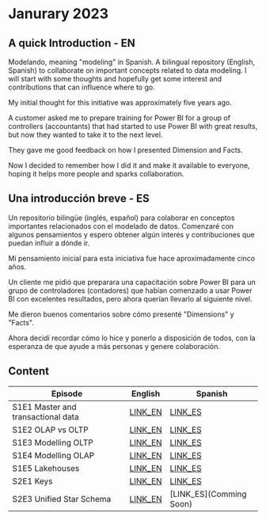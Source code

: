 # Janurary 2023
## A quick Introduction - EN
Modelando, meaning "modeling" in Spanish. A bilingual repository (English, Spanish) to collaborate on important concepts related to data modeling. 
I will start with some thoughts and hopefully get some interest and contributions that can influence where to go.

My initial thought for this initiative was approximately five years ago. 

A customer asked me to prepare training for Power BI for a group of controllers (accountants) that had started to use Power BI with great results, but now they wanted to take it to the next level. 

They gave me good feedback on how I presented Dimension and Facts. 

Now I decided to remember how I did it and make it available to everyone, hoping it helps more people and sparks collaboration.  

## Una introducción breve - ES
Un repositorio bilingüe (inglés, español) para colaborar en conceptos importantes relacionados con el modelado de datos.
Comenzaré con algunos pensamientos y espero obtener algún interés y contribuciones que puedan influir a dónde ir.

Mi pensamiento inicial para esta iniciativa fue hace aproximadamente cinco años.

Un cliente me pidió que preparara una capacitación sobre Power BI para un grupo de controladores (contadores) que habían comenzado a usar Power BI con excelentes resultados, pero ahora querían llevarlo al siguiente nivel.

Me dieron buenos comentarios sobre cómo presenté "Dimensions" y "Facts".

Ahora decidí recordar cómo lo hice y ponerlo a disposición de todos, con la esperanza de que ayude a más personas y genere colaboración.


## Content
| **Episode** | **English**                                                                                                      | **Spanish**                                                                                                      |
|-------------|------------------------------------------------------------------------------------------------------------------|------------------------------------------------------------------------------------------------------------------|
| S1E1 Master and transactional data  | [LINK_EN](/Season%201/S1E1/S1E1%20One%20possible%20classification%20of%20data.md) | [LINK_ES](/Season%201/S1E1/S1E1%20Una%20posible%20clasificaci%C3%B3n%20de%20los%20datos.md)  |
| S1E2 OLAP vs OLTP | [LINK_EN](/Season%201/S1E2/S1E2-TypeOfSystems.md) | [LINK_ES](/Season%201/S1E2/S1E2-Tipos%20de%20sistemas.md)  |
| S1E3 Modelling OLTP | [LINK_EN](/Season%201/S1E3/OLTP%20modelling.md) | [LINK_ES](/Season%201/S1E3/Modelando%20para%20OLTP.md)  |
| S1E4 Modelling OLAP | [LINK_EN](/Season%201/S1E4/OlapModelling.md) | [LINK_ES](/Season%201/S1E4/ModeladoOlap.md) |
| S1E5 Lakehouses | [LINK_EN](/Season%201/S1E5/FromDataWarehousesToDataLakes.md) | [LINK_ES](/Season%201/S1E5/DeDwHastaLakeHouses.md) |
| S2E1 Keys | [LINK_EN](/Season%202/S2E1/S2E1%20Keys.md) | [LINK_ES](/Season%202/S2E1/S2E1%20Llaves.md) |
| S2E3 Unified Star Schema | [LINK_EN](/Season%202/S2E3/UnifiedStarSchema.md) | [LINK_ES](Comming Soon) |

